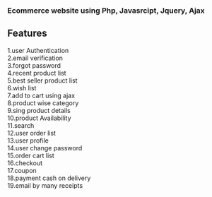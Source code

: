<h3>Ecommerce website using Php, Javasrcipt, Jquery, Ajax </h3>

   Features
------------------------
1.user Authentication <br>
2.email verification <br>
3.forgot password <br>
4.recent product list <br>
5.best seller product list <br>
6.wish list <br>
7.add to cart using ajax <br>
8.product wise category <br>
9.sing product details <br>
10.product Availability <br>
11.search <br>
12.user order list <br>
13.user profile <br>
14.user change password <br>
15.order cart list <br>
16.checkout <br>
17.coupon <br>
18.payment cash on delivery <br>
19.email by many receipts
